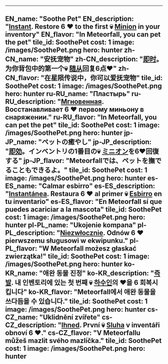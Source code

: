 ---

EN_name: "Soothe Pet"
EN_description: "<u><u>Instant</u></u>. Restore 6 ❤️ to the first 💀 <u>Minion</u> in your inventory"
EN_flavor: "In Meteorfall, you can pet the pet"
tile_id: SoothePet
cost: 1
image: /images/SoothePet.png
hero: hunter
zh-CN_name: "安抚宠物"
zh-CN_description: "<u><u>即时</u></u>。为你背包中的第一个💀 <u>随从</u>回复6点❤️"
zh-CN_flavor: "在星陨传说中，你可以爱抚宠物"
tile_id: SoothePet
cost: 1
image: /images/SoothePet.png
hero: hunter
ru-RU_name: "Пластырь"
ru-RU_description: "<u><u>Мгновенная</u></u>. Восстанавливает 6 ❤️ первому миньону в снаряжении."
ru-RU_flavor: "In Meteorfall, you can pet the pet"
tile_id: SoothePet
cost: 1
image: /images/SoothePet.png
hero: hunter
jp-JP_name: "ペットの癒やし"
jp-JP_description: "<u><u>即効</u></u>。インベントリの1番目の💀 <u>ミニオン</u>を6❤️回復する"
jp-JP_flavor: "Meteorfallでは、ペットを撫でることもできるよ。"
tile_id: SoothePet
cost: 1
image: /images/SoothePet.png
hero: hunter
es-ES_name: "Calmar esbirro"
es-ES_description: "<u><u>Instantánea</u></u>. Restaura 6 ❤️ al primer 💀 <u>Esbirro</u> en tu inventario"
es-ES_flavor: "En Meteorfall sí que puedes acariciar a la mascota"
tile_id: SoothePet
cost: 1
image: /images/SoothePet.png
hero: hunter
pl-PL_name: "Ukojenie kompana"
pl-PL_description: "<u><u>Niezwłocznie</u></u>. Odnów 6 ❤️ pierwszemu sługusowi w ekwipunku."
pl-PL_flavor: "W Meteorfall możesz głaskać zwierzątka!"
tile_id: SoothePet
cost: 1
image: /images/SoothePet.png
hero: hunter
ko-KR_name: "애완 동물 진정"
ko-KR_description: "<u><u>즉발</u></u>. 내 인벤토리에 있는 첫 번째 💀 <u>하수인</u>의 ❤️을 6 회복시킵니다"
ko-KR_flavor: "Meteorfall에서 애완 동물을 쓰다듬을 수 있습니다."
tile_id: SoothePet
cost: 1
image: /images/SoothePet.png
hero: hunter
cs-CZ_name: "Uklidnění zvířete"
cs-CZ_description: "<u><u>Ihned</u></u>. První 💀 <u>Sluha</u> v inventáři obnoví 6 ❤️."
cs-CZ_flavor: "V Meteorfallu můžeš mazlit svého mazlíčka."
tile_id: SoothePet
cost: 1
image: /images/SoothePet.png
hero: hunter
---